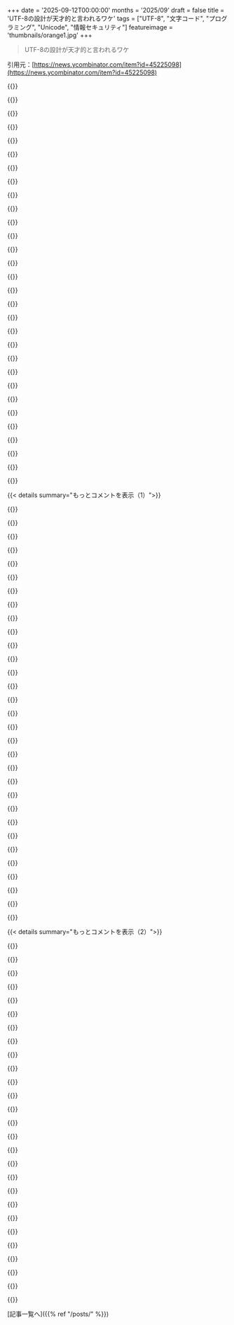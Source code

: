 +++
date = '2025-09-12T00:00:00'
months = '2025/09'
draft = false
title = 'UTF-8の設計が天才的と言われるワケ'
tags = ["UTF-8", "文字コード", "プログラミング", "Unicode", "情報セキュリティ"]
featureimage = 'thumbnails/orange1.jpg'
+++

> UTF-8の設計が天才的と言われるワケ

引用元：[https://news.ycombinator.com/item?id=45225098](https://news.ycombinator.com/item?id=45225098)




{{<matomeQuote body="UTF-8の継続バイトが’10’で始まるおかげで、文字列のどこに飛んでも文字の始まりかすぐ分かるから、前後の文字を探しやすいんだ。EBMLの可変長整数とは違って便利だね。<br>https://www.rfc-editor.org/rfc/rfc8794#section-4.4" userName="quectophoton" createdAt="2025/09/12 19:06:38" color="#45d325">}}




{{<matomeQuote body="結局、大変なスキャンを別の大変なスキャンに替えてるだけで、nバイト飛ばすより良いとは思えないな。毎回ほぼ全部スキャンする中で、何を探してるか分かる最低限のことだろ。" userName="1oooqooq" createdAt="2025/09/12 19:28:15" color="">}}




{{<matomeQuote body="何言ってるの？ じゃあ代わりに何が良いんだよ？ 固定長エンコーディングとか？ それだと文字の種類が多すぎて、とんでもなく容量食うだろ。" userName="hk__2" createdAt="2025/09/12 19:41:21" color="#ff33a1">}}




{{<matomeQuote body="UTF-16はUTF-8よりパースが簡単だし、英語以外の文字ならよりコンパクトだよ。UTF-8が勝ったのは技術的な理由じゃなくて、ASCIIとの後方互換性があったからさ。<br>英語圏を出ると、UTF-8が大きすぎるせいで他のエンコーディングがデフォルトになってる言語もあるんだ（中国語や日本語とかね）。" userName="gertop" createdAt="2025/09/12 19:57:39" color="#45d325">}}




{{<matomeQuote body="UTF-8は文字列の途中からでも前後に動けるのが素晴らしいね。Pythonはこれで苦労してる。CPythonはワイド文字だから、絵文字一つで文字列サイズが4倍にもなる。<br>俺はUTF-8を内部で使いたかったな。インデックスは不透明な型にして、通常操作はそれでやる。" userName="Animats" createdAt="2025/09/12 19:35:23" color="#ff5c5c">}}




{{<matomeQuote body="Python 3.3からPyCompactUnicodeObjectが導入され、内部ではUTF-8を使ってるんだよ。Djangoアプリのメモリを2/3削減したらしいね。<br>俺が新しい文字列型を作るなら、O(1)の文字列インデックスは諦めてUTF-8にすると思う。大規模なインデックスってあんま使わないし、大抵のケースは線形検索で十分さ。" userName="nostrademons" createdAt="2025/09/12 19:54:43" color="#45d325">}}




{{<matomeQuote body="O(1)インデックスってのは、何MBもある巨大なテキストファイルのビューとかを扱う時に必要になるんだよ。コピーを避けてスライスで作業したい時とかね。<br>確かにイテレーションだけで事足りることも多いけど、文字列APIは論理・物理インデックス両方を持つトークンを返すべきで、それらで計算できるようにすべきだと思うよ。" userName="barrkel" createdAt="2025/09/12 23:22:29" color="#ff5733">}}




{{<matomeQuote body="それはテキストが壊れてたり悪意のある改変がないって前提での話だろ？ 無効なUTF-8シーケンスのパースとかエスケープが原因で、たくさんの脆弱性があったんだぜ。<br>https://www.rapid7.com/blog/post/2025/02/13/cve-2025-1094-po...<br>https://www.cve.org/CVERecord/SearchResults?query=utf-8" userName="deepsun" createdAt="2025/09/12 19:43:22" color="#ff5c5c">}}




{{<matomeQuote body="UTF-16が後から出たおかげで、UTF-8には2048個も無駄な3バイトシーケンスがあるんだぜ。<br>最初にUnicode作った奴らは65,536文字で世界中の文字が収まると思ってたけど、UTF-8の作者たちは20億個もの値をエンコードできるようにしたんだから、そっちの方がすごいよな。" userName="kbolino" createdAt="2025/09/12 21:35:37" color="#45d325">}}




{{<matomeQuote body="VLQ/LEB128はEBMLの可変長整数より少し優れてるよ。MSBでシーケンスの終わりをテストするんだ。UTF-8みたいに自己同期はしないけど、もっとコンパクトだね。ユニコードのコードポイントはどれも3バイトに収まるし、ASCII文字は1バイトのまま。日本語のカタカナやひらがなもU+3FFF未満だから、3バイトじゃなくて2バイトでエンコードできるんだ。" userName="sparkie" createdAt="2025/09/12 23:56:30" color="#38d3d3">}}




{{<matomeQuote body="最大4バイトのマルチバイト文字なら、継続バイトかどうか確認するために、せいぜい3バイトしか遡って読む必要ないんじゃない？<br>あとは、UTF-8非対応のライブラリで作業する際のエラーリカバリも似たような理由なのかなって。もしUTF-8バイト配列を単純にスライスしても、UTF-8対応ライブラリなら破損した先頭や末尾のバイトを無視して、そこそこちゃんとした文字列を取り出せるよね。" userName="spankalee" createdAt="2025/09/12 21:23:38" color="#ff33a1">}}




{{<matomeQuote body="「Unicode」、別名「ワイド文字」は、今世紀最悪のエンジニアリングの大失敗だよ。<br>「ASCIIとコードページエンコーディングはレガシーだから、5年で時代遅れになるであろう、互換性のない別の標準にしようぜ」って言っといて、結局「この時代遅れの設計の標準のために、インフラ全部アップグレードしなきゃいけないんだよな、だって永続的に使っていくんだから」ってなるんだから。" userName="otabdeveloper4" createdAt="2025/09/13 07:11:41" color="">}}




{{<matomeQuote body="UTF-16もUTF-8と同じくらい複雑で、Unicode全体をカバーするにはマルチバイト文字が必要だよ。だから、新しい言語を追加する際の君が不満を言ってる問題は避けられないんだ。それに、BOMが必要で、バイトペアが正しい順序であるか確認しなきゃいけないから、データが途中で切れたときにUTF-8よりもリカバリできないリスクが高いんだよね。UTF-32なら公平な比較になるけど、1文字4バイトだし、使ってるものを俺は知らないな。" userName="ISV_Damocles" createdAt="2025/09/12 20:13:31" color="#ff5c5c">}}




{{<matomeQuote body="俺も似たようなこと考えてたんだけどさ：<br>10が文字の始まりってことは、その10が文字の他のビットの中には絶対出てこないってことなのかな？" userName="s1mplicissimus" createdAt="2025/09/12 21:09:11" color="">}}




{{<matomeQuote body="UTF-8のおかげで、UTF-8には無駄な1バイトシーケンスが13個もあるんだぜ :P" userName="xigoi" createdAt="2025/09/13 10:14:06" color="">}}




{{<matomeQuote body="UTF-8やUTF-16みたいな可変幅エンコーディングはO(1)でインデックスできないけど、これは実際には大した問題じゃないんだ！文字列をインデックスする代わりにスライスすればいいんだよ。普通は順方向に読むから、スライスが安ければテキストデータを問題なくパースできる。基本的にインデックスを小さく保てば大丈夫さ。" userName="cryptonector" createdAt="2025/09/13 05:08:33" color="#ff33a1">}}




{{<matomeQuote body="残念ながら、VLQ/LEB128は処理が遅いんだ。バイトごとに意思決定が必要で、分岐予測が信頼できないからね。だから俺は自分のBONJSONで右から左への単項コードを使ったんだ。これはVLQ/LEB128と同じくらいのコンパクトさで、BONJSONはJSONと比べてデコード/エンコードが35倍も速いんだぜ。現代のチップにはこのフィールドを一発でデコードする命令もあるし、もし56ビット以下の数値に限定すれば、アルゴリズムは完全にブランチレスになるんだ。詳細はここを見てくれよな！<br>https://github.com/kstenerud/bonjson/blob/main/bonjson.md#le...<br>https://github.com/kstenerud/ksbonjson/blob/main/library/src...<br>https://github.com/kstenerud/ksbonjson/blob/main/library/src...<br>https://github.com/kstenerud/bonjson" userName="kstenerud" createdAt="2025/09/13 01:21:25" color="#45d325">}}




{{<matomeQuote body="UTF-16でサロゲートペア文字に当たって、「すべての文字が2バイトじゃない」って理解してないライブラリ設計者がいると、もう大変なことになるんだぜ。" userName="airza" createdAt="2025/09/13 11:34:01" color="#ff5733">}}




{{<matomeQuote body="バイトごとに分岐するより、8バイトごとに処理する方が良くね？`vpmovb2m`で64バイトをまとめてマスクレジスタに入れ、それを256エントリのジャンプテーブルのインデックスに使うんだ。分岐なしで高速処理できるぜ。詳しくは[1]を見てね。<br>[1]:https://www.intel.com/content/www/us/en/docs/intrinsics-guid..." userName="sparkie" createdAt="2025/09/13 02:39:41" color="#ff33a1">}}




{{<matomeQuote body="これ、ちょっと違うな。無効なUTF-8では、継続バイトがシーケンスの先頭だと代替文字が出ることあるんだよ。例えば「a 0b10000000 a」は「a�a」って3文字になる。出力文字の開始は直前1～3バイトに影響されるんだ。" userName="jridgewell" createdAt="2025/09/12 23:18:25" color="#ff5733">}}




{{<matomeQuote body="だから、3バイト戻るか、ランダムにチャンクを失うなら余計に3バイト失うのを許容するかって話？EMBLだと数バイトシークじゃ無理だよ。継続バイトが8ペイロードビットを持つ場合、全バイトがマルチバイト開始文字に見えちゃって、収束しない複数のメッセージが出ちゃうんだ。" userName="Dylan16807" createdAt="2025/09/13 05:02:25" color="">}}




{{<matomeQuote body="Unicodeの何が前方互換性がないって？UCS-2はエンコーディングの失敗だったけど、それでもかなり前方互換性があったじゃん。" userName="Dylan16807" createdAt="2025/09/13 18:28:12" color="">}}




{{<matomeQuote body="大半の問題はUTF-16のせいだよ。UTF-8の初期設計で不可能だったのは2バイトだけ。UTF-8は元々6バイトまで対応してたし。UTF-16を悪く言うつもりはないけど、Unicodeの初期の16ビット神話が多くのソフトに影響したのが問題なんだ。UTF-16は妥協策。基本はUTF-8を使って、UTF-16は既存ソフトのため、UTF-32は内部処理で使おうぜ。" userName="kbolino" createdAt="2025/09/13 13:05:46" color="#ff5733">}}




{{<matomeQuote body="UTF-16はエンディアンやサロゲートの問題があるんだよな。UTF-8もUTF-16も欠点はあるけど、UTF-16が優れてるとは思わないね。" userName="syncsynchalt" createdAt="2025/09/12 21:05:13" color="">}}




{{<matomeQuote body="「UTF-16の方が非英語文字でシンプル・コンパクト」ってのは間違い。多くの欧州言語やアラビア語はUTF-8の方がコンパクトだぞ。CJKのようなアジア言語はUTF-16の方がコンパクトだけど、HTMLみたいにASCIIが多いとUTF-8が勝つね。中国はUTF-8が主流になりつつあるし、今や日本がアンチUnicodeの最後の砦って感じ。" userName="jcranmer" createdAt="2025/09/12 22:19:28" color="#45d325">}}




{{<matomeQuote body="Pythonでは、直接インデックスを付ける新しい方法を見つけるのが好きって話は置いといてさ。エンコーディングに依存しない定数時間での部分文字列抽出は、特にNLPの研究者が「5文字のスライス」とかの抽象化を気にせずプロトタイプ作れるって点で、すごく意味があったんだよ。メモリはトレードオフだけど、予測可能だしね。" userName="btown" createdAt="2025/09/12 19:48:12" color="#ff5c5c">}}




{{<matomeQuote body="UTF-8デコーダが対応すべきことって、かなり複雑だよな。まず無効なバイト、それから条件付きで無効になる継続バイト。サロゲートもUTF-8ではエラーだし、不完全なシーケンスとか開始バイトなしの継続バイトとか、形式の問題もある。UTF-16はサロゲートだけだから、それと比べると断然複雑だよ。" userName="Mikhail_Edoshin" createdAt="2025/09/13 04:12:45" color="#38d3d3">}}




{{<matomeQuote body="でもさ、上のアルゴリズム（68454のコメントのことかな？）を使えば、分岐ゼロで、しかも並列処理もできるんだぜ。" userName="kstenerud" createdAt="2025/09/13 03:01:19" color="">}}




{{<matomeQuote body="ソフトウェアテストでは絵文字、特にBMP外の新しい絵文字を使うのがおすすめだよ。U+1F4A9（うんちの絵文字）を使うと、ライブラリがちゃんと対応してるかバレちゃうから面白いんだ。追記：僕がコメントに含めたU+1F4A9の絵文字が消されちゃった。これがU+1F4A9 PILE OF POOだよ。" userName="rmunn" createdAt="2025/09/13 16:22:16" color="#45d325">}}




{{<matomeQuote body="UTF-16は使いやすくないよ。サロゲートペア関連のエンコーディングバグがよくあったし、UTF-8はそれがないから避けるべき。バイト順序の問題もないしね。CJK文字ではUTF-16より33%コンパクトだけど、英語テキストが多いフォーマットではUTF-8の方がもっと小さいと思う。日本でUTF-8の採用が遅れたのはサイズ問題とUniHan周りの議論が原因だけど、今はUTF-8がWebページの99%を占めてるよ。" userName="cyphar" createdAt="2025/09/12 21:15:52" color="#45d325">}}




{{< details summary="もっとコメントを表示（1）">}}

{{<matomeQuote body="UTF-8は天才的な設計だけど、ASCIIが7ビットしか使わなかったことに大きく依存してるよね。1963年当時としては変な選択だった気もするな。これは偶然の産物？それとも、ASCIIの設計者たちは最初からコードページとか拡張性を考えてたのかな？誰か知ってる人がいたら教えてほしい。" userName="twoodfin" createdAt="2025/09/12 19:37:38" color="#45d325">}}




{{<matomeQuote body="専門家じゃないけど、ASCIIの歴史を読んだことがあるよ。ASCIIのルーツはモールス信号のような電信コードで、固定長の5ビットBaudotコードが生まれたんだ。その後、パンチテープでコードポイントを作るようになり、Carriage ReturnやLine Feedが生まれた。そしてIBMの誰かがパンチカードで速い新しい仕組みを考案して、それがASCIIになった。ASCIIは古いテレタイプコードと新しい8ビットバイトの妥協点なんだ。" userName="jasonwatkinspdx" createdAt="2025/09/12 20:13:20" color="#ff5c5c">}}




{{<matomeQuote body="理由がどうあれ、昔は常に8ビットが汎用ビットではなかったってのは重要だね。7ビット＋パリティビットなどが一般的で、今でもメールはquoted-printable [1]を使って7ビットバイトでエンコードしてる。通信チャネルが8ビットをそのまま送れるのを8-bit clean [2]と呼ぶけど、昔はそれが当たり前じゃなかったんだ。UTF-8は、ASCIIバイトの余った8ビットの良い使い道の一つと言えるね。<br>[1] https://en.wikipedia.org/wiki/Quoted-printable<br>[2] https://en.wikipedia.org/wiki/8-bit_clean" userName="mort96" createdAt="2025/09/12 19:43:55" color="#ff5733">}}




{{<matomeQuote body="＞「IBMの誰かがパンチカードで速い新しい仕組みを考案して、それがASCIIになった」<br>厳密に言うと、パンチカード技術は1884年にHerman Hollerithが特許を取ったけど、その会社がIBMになるのは40年後だよ。Hollerithの死後32年経った1961年にIBMのエンジニアが提案したASCIIが、パンチカード仕分け機とどう繋がるのかよくわからないな。このあたりの経緯についてもっと読める場所を知ってる？" userName="pcthrowaway" createdAt="2025/09/12 21:23:01" color="#ff33a1">}}




{{<matomeQuote body="バイト以前のアーキテクチャでは、「36ビットワードに5文字」っていうのがよくあるテクニックだったんだ。" userName="ajross" createdAt="2025/09/12 20:42:05" color="">}}




{{<matomeQuote body="IBMは、ほとんどのシステムでASCIIの代わりにEBCDICを使っていたことでも有名だね。" userName="zokier" createdAt="2025/09/12 21:28:45" color="">}}




{{<matomeQuote body="5文字？普通は6ビット文字が6個じゃなかったっけ？" userName="bear8642" createdAt="2025/09/12 21:18:02" color="">}}




{{<matomeQuote body="余ったビットは、パリティビットとして再利用されるっていう考え方だったんだよ。" userName="colejohnson66" createdAt="2025/09/12 19:42:28" color="">}}




{{<matomeQuote body="Wikipediaの「5x7 ASCII」って記述に疑問なんだよね。PDP-10で5x7が使われたのはRFC 114で確認できるけど、「five-seven ASCII」って言葉はWikipedia以外で見つからないんだ。Wikipediaが個人の造語を事実みたいに書いてるんじゃないかなって思う。<br>https://en.wikipedia.org/wiki/36-bit_computing" userName="mort96" createdAt="2025/09/12 21:40:27" color="#45d325">}}




{{<matomeQuote body="7ビットってそんなに変じゃないよ。Baudotの5ビットじゃ足りなくて6ビット、それも足りなくて7ビットASCIIになったんだ。IBMはSystem/360で8ビットEBCDICを使ってたけど、他の会社はバイト長がバラバラだったからね。" userName="toast0" createdAt="2025/09/12 20:13:55" color="#45d325">}}




{{<matomeQuote body="ISO 8859-xみたいな8ビットASCII拡張はWindowsでもまだ使われてるよね。もしASCIIが最初から8ビットで主要文字が最初の128に収まってたら、UTF-8も多分うまくいったと思う。ASCIIが7ビットなのは偶然じゃなくて、開発が英語圏で進んだことと、英語が7ビットで表現しやすいってのが大きいね。" userName="layer8" createdAt="2025/09/12 20:39:50" color="#38d3d3">}}




{{<matomeQuote body="「不十分と判明した」って言い方には違和感あるな。5ビットや6ビットコードが足りないのは最初から分かってたけど、ビットのコストが高すぎて妥協しただけだよ。タイプライターの文字は7ビットで表現できるから、それが文字コードの当たり前の基準だったんだ。" userName="Dylan16807" createdAt="2025/09/13 05:28:04" color="">}}




{{<matomeQuote body="おまけだけど、UTF-EBCDICっていう一番変なエンコードシステムもあるんだって。マジでヤバい。<br>https://www.ibm.com/docs/en/i/7.5.0?topic=unicode-utf-ebcdic" userName="timsneath" createdAt="2025/09/13 00:38:59" color="">}}




{{<matomeQuote body="これは間違いだよ。ASCII（US-ASCII）は7ビット固定幅エンコーディングで、8ビット目は予約されてなかったんだ。原典を読めば分かるけど、8ビット目を使うのは磁気テープに保存する時のためで、将来の拡張のためじゃない。<br>https://ia600401.us.archive.org/23/items/enf-ascii-1968-1970..." userName="KPGv2" createdAt="2025/09/12 20:16:31" color="#ff5c5c">}}




{{<matomeQuote body="「five-seven ASCII」の記述、Wikipediaの編集履歴を追ってみたよ。2010年にPete142って人が追加したんだけど、彼のサイトはもうないんだ。archive.orgで見れるけど、信頼できる情報とは言えないかもね。個人的な専門用語がWikipediaに載っちゃったのかもしれないな。<br>https://en.wikipedia.org/w/index.php?title=36-bit_computing&..." userName="Agraillo" createdAt="2025/09/13 10:15:35" color="#ff5c5c">}}




{{<matomeQuote body="それ、内容警告つけてくれない？UTF-EBCDICって、基本EBCDIC文字は1バイトだけど、それ以外の文字は複数バイトなんだ。しかも、古いアプリは知らないコードポイントをただ無視しちゃうんだって。マジかよ。" userName="kstrauser" createdAt="2025/09/13 00:50:54" color="">}}




{{<matomeQuote body="古いシリアルプロトコルで5-7エンコーディングにぶち当たったことがあるよ。いろんなものが積もり積もってる感じだよね。" userName="bobmcnamara" createdAt="2025/09/13 04:30:29" color="">}}




{{<matomeQuote body="Baudotコードはステートフルで、フィギュアとレターのモード切り替えに2つのコードを使ってるんだ。タイプライターの”シフトロック”みたいにね。Baudotは出力じゃなくて、タイプライターの動作を制御するためにエンコードする必要があったんだよ。" userName="gugagore" createdAt="2025/09/13 11:02:50" color="#38d3d3">}}




{{<matomeQuote body="ITSでの6ビットコードはファイルやコマンド名に使われてたけど、小文字みたいな重要なコードポイントにはスペースが足りなかったんだ。PDP-6/10や360以前のIBMでは、他の工夫をしてたみたいだよ。" userName="ajross" createdAt="2025/09/13 03:40:26" color="">}}




{{<matomeQuote body="ほとんどの言語は、英語文字を含めなければ128文字（7ビット）で十分表現できるんだ。ISO-8859-*やWindows、IBM CP-*エンコーディング、各種*SCIIの成功を見れば明らかだね。CJKのような大規模言語は、全体を128文字に収めるのは難しいけどさ。" userName="necovek" createdAt="2025/09/13 02:18:35" color="#ff5733">}}




{{<matomeQuote body="ISO 8859-*の拡張文字の多くは、純粋なASCIIで重ね打ち（オーバーレイ）を使えば表現できたんだよ。ASCIIは元々この目的で重ね打ちをサポートするように設計されてたんだ。タイプライターでもアクセント記号なんかはそうやって入力してたんだって。" userName="cryptonector" createdAt="2025/09/13 05:20:53" color="#ff5733">}}




{{<matomeQuote body="ASCIIが登場する前は、ISO 646に基づいた7ビットASCIIのバリアントが広く使われてたんだよ。" userName="ezequiel-garzon" createdAt="2025/09/13 11:11:43" color="">}}




{{<matomeQuote body="歴史的な偶然というか、自然な結果なんだ。ASCIIの前にはBCDICっていう6ビットの非標準コードがあったんだよ。これは大文字英字、数字、一般的な記号で、合計約50文字だった。小文字サポートのために1ビット追加して7ビットになったけど、当時のプリンターは128文字未満しか印字できなかったんだ。その後8ビットエンコーディングも出てきたけど、UTF-8は7ビットASCIIとだけ互換性があるんだよね。8ビットASCIIは8ビット目を使うからUTF-8とは非互換なんだ。" userName="KPGv2" createdAt="2025/09/12 20:08:52" color="#ff5733">}}




{{<matomeQuote body="WikipediaのASCIIの歴史セクションに書いてあるよ。これ見るといいよ: https://en.wikipedia.org/wiki/ASCII#History<br>ASCII標準は1961年5月にIBMのBob Bemerが提案して始まったんだ。最初の版は1963年に出たんだけど、Baudotみたいな古い電信コードと違って、ASCIIはもっと便利な照合（特にアルファベット順のソート）と、テレプリンター以外のデバイス制御が考慮されてたんだって。それ以上は古い技術レポートを掘り起こすしかないかもね。" userName="jasonwatkinspdx" createdAt="2025/09/13 14:03:22" color="#ff33a1">}}




{{<matomeQuote body="“PDP-10 packed ascii”で検索するともっと詳しくわかるよ。実際、PDP-10には7ビットASCII文字の文字列を管理するための明確な命令があったんだ。" userName="ajross" createdAt="2025/09/13 14:43:44" color="">}}




{{<matomeQuote body="面白い事実だけど、ASCIIは可変長エンコーディングだったんだ。重ね打ち（オーバーレイ）を使ってアクセントやウムラウト、下線なんかも表現できたんだよ。これはタイプライターから続くやり方なんだ。スペイン語が大文字にアクセントを使わなかった（今も許容されてる）のも、昔のタイプライターに小さい大文字がなかったかららしいね。" userName="cryptonector" createdAt="2025/09/13 05:17:53" color="#ff5733">}}




{{<matomeQuote body="実はBaudotコードは元々6ビットで、後に5ビットに短縮されたんだよ。" userName="chuckadams" createdAt="2025/09/13 15:33:38" color="">}}




{{<matomeQuote body="UTF-8ってASCII文字や制御文字はISO-8859-1と同じ1バイトコードポイントなんだよね。他の文字は全部複数バイトで、その各バイトはASCII文字じゃない。だから昔のアプリでも、認識できないコードポイントは無視できたってことだね。EBCDICは知らないけど、UTF-8の設計に似てる気がする。" userName="necovek" createdAt="2025/09/13 02:08:21" color="#45d325">}}




{{<matomeQuote body="7ビットコードがISOからの要請を”予測して”開発されたって話は注目だね。ISOがすぐに8ビットコードの開発を始めたって追記もあるし。ASCIIが7ビットに抑えられたのは、拡張ASCIIセットを作って、他の言語や数学記号とかの追加文字に対応するためだったみたいだね。" userName="kbolino" createdAt="2025/09/12 20:29:35" color="#45d325">}}




{{<matomeQuote body="UTF-8は最高の設計だと思うけど、Unicodeはスコープクリープの問題があるよね。結合文字や同じように見えるのに別のコードポイントとか。コントロール文字もあるし。アニメーションのコードポイントはまだないけど、いつまで続くかな。<br>あと、著者が触れてなかったUTF-7っていうエンコードもあるよ。80年代のネットワークだと最後のビットを使うのが安全じゃないって考えから生まれたらしい。ボスがUTF-7のメールを送ってきたことがあって、それで知ったんだ。どうやって送ったのかは謎だけどね。" userName="vintermann" createdAt="2025/09/12 20:54:34" color="#38d3d3">}}

{{</details>}}




{{< details summary="もっとコメントを表示（2）">}}

{{<matomeQuote body="確かに、Unicodeの課題の一つはCJK unificationだよね。詳しくはこちら：https://heistak.github.io/your-code-displays-japanese-wrong/" userName="Cloudef" createdAt="2025/09/13 01:06:10" color="#ff5c5c">}}




{{<matomeQuote body="CJK unificationの問題、全然解決する気がないみたいで、一つのドキュメントに中国語と日本語を混ぜると永遠にダメってのはマジで頭おかしいと思う。各バリアントに個別のコードポイントを追加して、せめて新しいドキュメントではこの問題を回避できるようにすべきだよ。反対意見も聞いたことはあるけど、待てば待つほど問題は悪化するだけだ。" userName="asddubs" createdAt="2025/09/13 09:20:20" color="">}}




{{<matomeQuote body="今はlanguage hintsみたいなのが多少あるらしいけど、正直ハックみたいな感じだよね。" userName="Cloudef" createdAt="2025/09/13 16:05:09" color="">}}




{{<matomeQuote body="もし同じドキュメントでsingle-storeyの“a”とdouble-storeyの“a”を使いたいなら？違うフォントを使うしかないよね。" userName="meindnoch" createdAt="2025/09/13 17:19:57" color="">}}




{{<matomeQuote body="フォントで解決できるって意見は、言語の違いじゃなくて単なるスタイルの違いだって話は置いておくね。視覚的には全く同じに見えるキリル文字の“А”とラテン文字の“A”は、それぞれ別のUTF-8コードポイントを持ってるよね。でも、見た目が違う中国語と日本語の文字を同じドキュメントで使いたいなら、フォントを変えるしかないの？フォント指定をサポートしないエンコーディングを使ってる場合はどうするの？その回答じゃ何も解決しないし、誰の役にも立たないよ。" userName="asddubs" createdAt="2025/09/13 20:17:55" color="#ff33a1">}}




{{<matomeQuote body="フォントによっては両方のバリアントを内蔵してるものもあるよ。" userName="eviks" createdAt="2025/09/13 17:32:47" color="">}}




{{<matomeQuote body="なんで言語タグでバリアントを指定しないんだ？" userName="eviks" createdAt="2025/09/13 17:34:08" color="">}}




{{<matomeQuote body="中国語と日本語が混ざってる文書じゃそれじゃダメじゃん。" userName="jabedude" createdAt="2025/09/14 14:40:12" color="">}}




{{<matomeQuote body="なんでダメなの？文書全体に１つしかタグつけちゃダメってルールはないでしょ？混ざってる部分ごとに適切な言語タグを使えばいいじゃん。" userName="eviks" createdAt="2025/09/14 14:42:23" color="">}}




{{<matomeQuote body="混在するテキストの粒度はそれだけじゃないよ。日本語についての中国語の教科書だと、１つの文の中で言語が混ざることも普通にあるんだ。" userName="jabedude" createdAt="2025/09/15 15:30:12" color="#38d3d3">}}




{{<matomeQuote body="何が問題なのかまだ説明できてないよ。中国語の教科書：＜ch＞中国語＜jp＞混ざった日本語＜／jp＞中国語が続く。＜／ch＞って感じでタグ付けできるじゃん。" userName="eviks" createdAt="2025/09/15 15:35:35" color="#785bff">}}




{{<matomeQuote body="UTF-7は主にメール用で8ビットクリーンじゃない。もう古いし、補助プレーンもエンコードできないんだ（UTF-16のサロゲートペア経由なら別だけど）。あと、エイプリルフールRFCのUTF-9なんてのもあったよ。PDP-10みたいな36ビットワードのホスト向けだってさ。" userName="syncsynchalt" createdAt="2025/09/12 22:34:23" color="">}}




{{<matomeQuote body="言いたかったのはね、UTF-7の目的は`Content-Transfer-Encoding: quoted-printable`とUTF-8を使えばもっと上手く実現できるってことだよ。" userName="syncsynchalt" createdAt="2025/09/13 01:10:21" color="">}}




{{<matomeQuote body="問題はね、解決策にあるんだ。標準に複雑なものを追加しても、全部がちゃんとサポートするわけじゃないでしょ。結局、いろんな言語の文字がほとんどのコンピュータでうまく表示されるようなまともなものができたのは良かったね。Appleの多様な絵文字みたいなのは例外だけど。" userName="frollogaston" createdAt="2025/09/13 19:50:46" color="">}}




{{<matomeQuote body="Unicodeはね、他のエンコーディングとロスなく相互変換できるようにしたかったんだって。そうすれば、他のエンコーディングがまだ使われてた時代でも、部分的に導入しやすくなるからね。だから、いろんな不完全なエンコーディングをごちゃ混ぜにした結果、同じ文字でも複数のエンコード方法があったり、一貫性がなかったりするんだ。これが間違いだったとは言い切れない。XKCDの風刺漫画みたいにならないためにも、このレベルの相互運用性がUnicodeの勝利には必要だったのかもね。https://xkcd.com/927" userName="pornel" createdAt="2025/09/13 02:28:15" color="#ff5c5c">}}




{{<matomeQuote body="なんでUnicodeはコードポイント単位の可逆変換にこだわったんだろうね？古いエンコーディングの１つのコードポイントがUnicodeで２つになっても問題ない気がするけど。つまり、なんでUnicodeに合成済み文字を入れたの？" userName="panpog" createdAt="2025/09/13 17:20:40" color="#ff33a1">}}




{{<matomeQuote body="UTF-8は連続的じゃないんだ。結合文字とかもあって、これは「スコープクリープ」じゃなくて現実を反映してるだけ。実際にみんなが使ってた表現だし、正規化の問題は避けられなかったんだよね。" userName="cryptonector" createdAt="2025/09/13 13:53:15" color="#ff33a1">}}




{{<matomeQuote body="UTF-8の設計についてもっと知りたければ、Russ Coxのこのページを見てみて。https://research.swtch.com/utf8<br>Rob Pikeが書いた設計の歴史はこちら。https://www.cl.cam.ac.uk/~mgk25/ucs/utf-8-history.txt" userName="nostrademons" createdAt="2025/09/12 19:34:06" color="#38d3d3">}}




{{<matomeQuote body="これら投稿してくれてありがとう！Bell Labsのメンバーは本当にすごいや。もちろんPikeやThompsonたちのことだよね。彼らがコンピューティングの世界に残した功績は計り知れないよ。" userName="jjice" createdAt="2025/09/13 01:07:52" color="">}}




{{<matomeQuote body="「プレースマットで設計された」って話は、長持ちする高品質な標準にとって、むしろセールスポイントだと思うな。" userName="extraduder_ire" createdAt="2025/09/13 21:49:33" color="">}}




{{<matomeQuote body="このスレッドでまだ誰も触れてなかったらだけど、Ken ThompsonとRob Pikeがディナー中にUTF-8を発明した話だよ。https://www.cl.cam.ac.uk/~mgk25/ucs/utf-8-history.txthttps://doc.cat-v.org/bell_labs/utf-8_history" userName="kunley" createdAt="2025/09/13 08:44:50" color="#785bff">}}




{{<matomeQuote body="いつも不思議なんだけど、Unicodeコードポイントって過剰なバイト数でエンコードできちゃうじゃん？UTF-8では最短エンコードだけが有効で、例えば`00000001`と`11000000 10000001`は同じ扱い。だったらなんで、代替案を最初から不可能にしなかったんだろう？そうすれば不正コードも無くなるし、エッジケースでは文字列が少し短くなる。設計者は考えたはずだけど、当時のハードウェアコストとかが問題だったのかな？<br>UPDATE: 最後のビットシーケンスは`10000001`の間違いだった、ごめんね。" userName="hyperman1" createdAt="2025/09/12 19:16:56" color="#ff5c5c">}}




{{<matomeQuote body="これまでのコメントは同期の話だけど、君の疑問はU+0080が`c0 80`じゃなくて`c2 80`になる理由だよね？たぶんa) 過剰な長さのエンコードのセキュリティが考慮されてなかったのと、b) UTF-8はビット操作だけでいけるけど、君の提案だと加減算が必要になるからじゃないかな。1992年のこのメール[1]の最後に、現在の設計の方が「マジックな加算定数」より良いって書いてあるよ。https://www.cl.cam.ac.uk/~mgk25/ucs/utf-8-history.txt" userName="toast0" createdAt="2025/09/12 19:50:31" color="#45d325">}}




{{<matomeQuote body="あー、うん。ビットシーケンス間違えてたね、ごめん。議論を脱線させちゃったかも。君の解釈で合ってるよ。そのメールは最初の方しか見てなかったけど、君がくれたのはずっと長いやつだね。b)の理由が説得力あるのは確かだ。それに当時って今ほどセキュリティが重要視されてなかったから、君の言う通りかもね。" userName="hyperman1" createdAt="2025/09/12 20:29:34" color="#ff33a1">}}




{{<matomeQuote body="コメント7のa)の別バージョンだけど、過剰な長さのエンコードが許容される場合、UTF-8バイトシーケンスとして文字列を比較すると、バイト列は違うのにコードポイントとしては同じ文字列って状況になるよね。" userName="layer8" createdAt="2025/09/12 20:59:42" color="#ff5733">}}




{{<matomeQuote body="うーん、俺はちょっと違う見方かな。過剰な長さのエンコードはそれ自体が不正だから、たとえ単純なアルゴリズムがそう解釈しても、コードポイントをエンコードするとは言えないよ。Postel’s Law（受け入れるものには寛容に、送るものには厳密に）の観点から、バイト列が違ってもコードポイントが同じなら同等とみなすってのはわかるけど、UTF-8のコードユニットにPostel’s Lawを適用すべきじゃないと思うな。" userName="torstenvl" createdAt="2025/09/12 21:47:32" color="#38d3d3">}}

{{</details>}}



[記事一覧へ]({{% ref "/posts/" %}})
